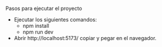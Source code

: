 
Pasos para ejecutar el proyecto

- Ejecutar los siguientes comandos:
   - npm install
   - npm run dev
- Abrir http://localhost:5173/ copiar y pegar en el navegador.
